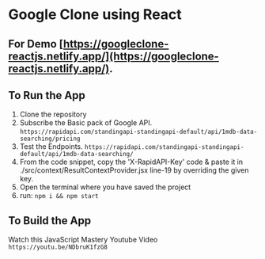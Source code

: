 # Google Clone using React

## For Demo [https://googleclone-reactjs.netlify.app/](https://googleclone-reactjs.netlify.app/).

## To Run the App 
1. Clone the repository
2. Subscribe the Basic pack of Google API. 
  `https://rapidapi.com/standingapi-standingapi-default/api/1mdb-data-searching/pricing`
3. Test the Endpoints. 
  `https://rapidapi.com/standingapi-standingapi-default/api/1mdb-data-searching/` 
4. From the code snippet, copy the 'X-RapidAPI-Key' code & paste it in ./src/context/ResultContextProvider.jsx line-19 by overriding the given key.
5. Open the terminal where you have saved the project
6. run: 
  `npm i && npm start` 

## To Build the App
Watch this JavaScript Mastery Youtube Video
  `https://youtu.be/NDbruK1fzG8`
